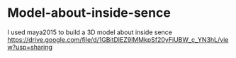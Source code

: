 # Model-about-inside-sence
I used maya2015 to build a 3D model about inside sence
https://drive.google.com/file/d/1GBitDlEZ9lMMkpSf20yFiUBW_c_YN3hL/view?usp=sharing

